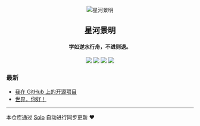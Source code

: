 <p align="center"><img alt="星河景明" src="https://b3log.org/images/brand/solo-128.png"></p><h2 align="center">
星河景明
</h2>

<h4 align="center">学如逆水行舟，不进则退。</h4>
<p align="center"><a title="星河景明" target="_blank" href="https://github.com/Rising-Galaxy/solo-blog"><img src="https://img.shields.io/github/last-commit/Rising-Galaxy/solo-blog.svg?style=flat-square&color=FF9900"></a>
<a title="GitHub repo size in bytes" target="_blank" href="https://github.com/Rising-Galaxy/solo-blog"><img src="https://img.shields.io/github/repo-size/Rising-Galaxy/solo-blog.svg?style=flat-square"></a>
<a title="Solo Version" target="_blank" href="https://github.com/88250/solo/releases"><img src="https://img.shields.io/badge/solo-4.4.0-f1e05a.svg?style=flat-square&color=blueviolet"></a>
<a title="Hits" target="_blank" href="https://github.com/88250/hits"><img src="https://hits.b3log.org/Rising-Galaxy/solo-blog.svg"></a></p>

### 最新

* [我在 GitHub 上的开源项目](https://rising-galaxy.top/my-github-repos)
* [世界，你好！](https://rising-galaxy.top/hello-solo)



---

本仓库通过 [Solo](https://github.com/88250/solo) 自动进行同步更新 ❤️ 